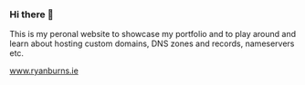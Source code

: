 ### Hi there 👋

<!--
**RyanBurns/RyanBurns** is a ✨ _special_ ✨ repository because its `README.md` (this file) appears on your GitHub profile.

- 👋 Hi, I’m @RyanBurns
- 👀 I’m interested in cybersecurity and web development
- 🌱 I’m currently learning PHP and am studying for my CompTIA Security+
- 📫 hi@ryandavidburns.com
-     My website is at ryanburns.ie

-Personal website repo
-->

This is my peronal website to showcase my portfolio and to play around and learn about hosting custom domains, DNS zones and records, nameservers etc.

www.ryanburns.ie
